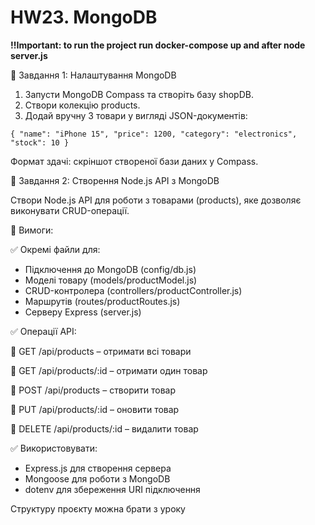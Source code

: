 # HW23. MongoDB

**!!Important: to run the project run docker-compose up and after node server.js**

🔹 Завдання 1: Налаштування MongoDB
1. Запусти MongoDB Compass та створіть базу shopDB.
2. Створи колекцію products.
3. Додай вручну 3 товари у вигляді JSON-документів:

`{
"name": "iPhone 15",
"price": 1200,
"category": "electronics",
"stock": 10
}`

Формат здачі: скріншот створеної бази даних у Compass.

🔹 Завдання 2: Створення Node.js API з MongoDB

Створи Node.js API для роботи з товарами (products), яке дозволяє виконувати CRUD-операції.

📌 Вимоги:

✅ Окремі файли для:

* Підключення до MongoDB (config/db.js)
* Моделі товару (models/productModel.js)
* CRUD-контролера (controllers/productController.js)
* Маршрутів (routes/productRoutes.js)
* Серверу Express (server.js)

✅ Операції API:

🔹 GET /api/products – отримати всі товари

🔹 GET /api/products/:id – отримати один товар

🔹 POST /api/products – створити товар

🔹 PUT /api/products/:id – оновити товар

🔹 DELETE /api/products/:id – видалити товар

✅ Використовувати:

* Express.js для створення сервера
* Mongoose для роботи з MongoDB
* dotenv для збереження URI підключення

Структуру проєкту можна брати з уроку